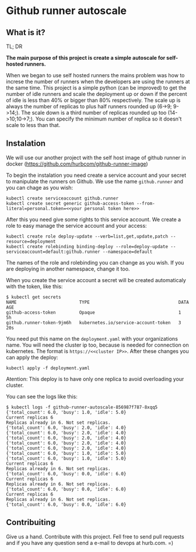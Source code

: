 # Github runner autoscale

## What is it?

TL; DR

**The main purpose of this project is create a simple autoscale for self-hosted runners.**

When we began to use self hosted runners the mains problem was how to increse the number of runners when the developers are using the runners at the same time. This project is a simple python (can be improved) to get the number of idle runners and scale the deployment up or down if the percent of idle is less than 40% or bigger than 80% respectively. The scale up is always the number of replicas to plus half runners rounded up (6->9; 9->14;). The scale down is a third number of replicas rounded up too (14->10;10->7;). You can specify the minimum number of replica so it doesn't scale to less than that.


## Instalation

We will use our another project with the self host image of github runner in docker (https://github.com/hurbcom/github-runner-image)

To begin the instalation you need create a service account and your secret to manipulate the runners on Github. We use the name `github.runner` and you can chage as you wish:

```
kubectl create serviceaccount github.runner
kubectl create secret generic github-access-token --from-literal=personal.token=<<your personal token here>>
```

After this you need give some rights to this service account. We create a role to easy  manage the service account and your access:

```
kubectl create role deploy-update --verb=list,get,update,patch --resource=deployment
kubectl create rolebinding binding-deploy --role=deploy-update --serviceaccount=default:github.runner --namespace=default
```

The names of the role and rolebinding you can change as you wish. If you are deploying in another namespace, change it too.

When you create the service account a secret will be created automaticaly with the token, like this:

```
$ kubectl get secrets
NAME                        TYPE                                  DATA   AGE
github-access-token         Opaque                                1      5h
github.runner-token-9jm6h   kubernetes.io/service-account-token   3      20s
```

You need put this name on the `deployment.yaml` with your organizations name. You will need the cluster ip too, because is needed for connection on kubernetes. The format is `https://<<cluster IP>>`. After these changes you can apply the deploy:

```
kubectl apply -f deployment.yaml
```

Atention: This deploy is to have only one replica to avoid overloading your cluster.

You can see the logs like this:

```
$ kubectl logs -f github-runner-autoscale-856987f787-8xqq5
{'total_count': 6.0, 'busy': 1.0, 'idle': 5.0}
Current replicas 6
Replicas already in 6. Not set replicas.
{'total_count': 6.0, 'busy': 2.0, 'idle': 4.0}
{'total_count': 6.0, 'busy': 2.0, 'idle': 4.0}
{'total_count': 6.0, 'busy': 2.0, 'idle': 4.0}
{'total_count': 6.0, 'busy': 2.0, 'idle': 4.0}
{'total_count': 6.0, 'busy': 2.0, 'idle': 4.0}
{'total_count': 6.0, 'busy': 1.0, 'idle': 5.0}
{'total_count': 6.0, 'busy': 1.0, 'idle': 5.0}
Current replicas 6
Replicas already in 6. Not set replicas.
{'total_count': 6.0, 'busy': 0.0, 'idle': 6.0}
Current replicas 6
Replicas already in 6. Not set replicas.
{'total_count': 6.0, 'busy': 0.0, 'idle': 6.0}
Current replicas 6
Replicas already in 6. Not set replicas.
{'total_count': 6.0, 'busy': 0.0, 'idle': 6.0}
```

## Contribuiting

Give us a hand. Contribute with this project.
Fell free to send pull requests and if you have any question send a e-mail to devops at hurb.com. =)
